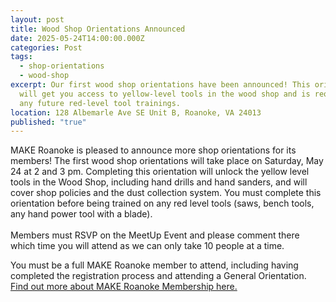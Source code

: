 ```yaml
---
layout: post
title: Wood Shop Orientations Announced
date: 2025-05-24T14:00:00.000Z
categories: Post
tags:
  - shop-orientations
  - wood-shop
excerpt: Our first wood shop orientations have been announced! This orientation
  will get you access to yellow-level tools in the wood shop and is required for
  any future red-level tool trainings.
location: 128 Albemarle Ave SE Unit B, Roanoke, VA 24013
published: "true"
---
```

MAKE Roanoke is pleased to announce more shop orientations for its members! The first wood shop orientations will take place on Saturday, May 24 at 2 and 3 pm. Completing this orientation will unlock the yellow level tools in the Wood Shop, including hand drills and hand sanders, and will cover shop policies and the dust collection system. You must complete this orientation before being trained on any red level tools (saws, bench tools, any hand power tool with a blade).\
\
Members must RSVP on the MeetUp Event and please comment there which time you will attend as we can only take 10 people at a time. 

You must be a full MAKE Roanoke member to attend, including having completed the registration process and attending a General Orientation. [Find out more about MAKE Roanoke Membership here.](https://makeroanoke.org/membership/)

